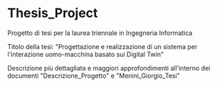 # Thesis_Project
Progetto di tesi per la laurea triennale in Ingegneria Informatica 

Titolo della tesi: "Progettazione e realizzazione di un sistema per l'interazione uomo-macchina basato sui Digital Twin"

Descrizione più dettagliata e maggiori approfondimenti all'interno dei documenti "Descrizione_Progetto" e "Menini_Giorgio_Tesi"
